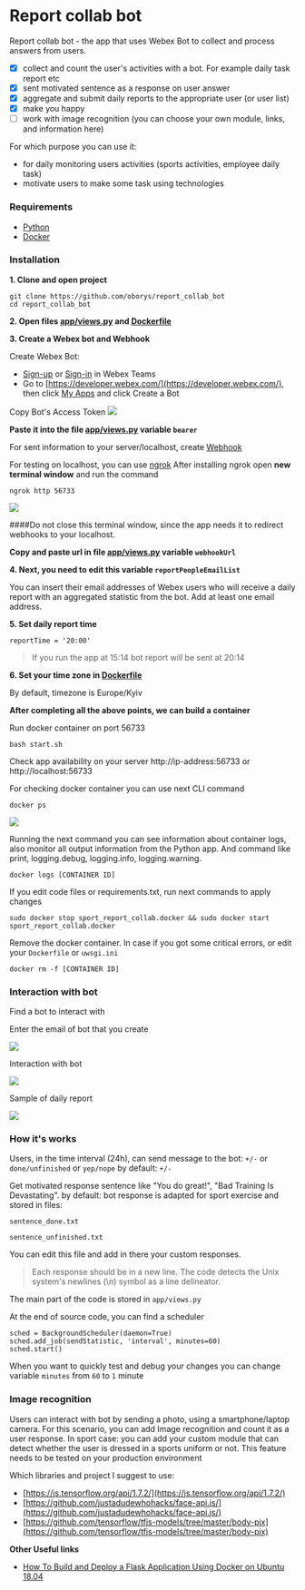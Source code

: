 # Report collab bot

Report collab bot - the app that uses Webex Bot to collect and process answers from users.

- [x] collect and count the user's activities with a bot. For example daily task report etc
- [x] sent motivated sentence as a response on user answer
- [x] aggregate and submit daily reports to the appropriate user (or user list)
- [x] make you happy
- [ ] work with image recognition (you can choose your own module, links, and information here)

For which purpose you can use it:
- for daily monitoring users activities (sports activities, employee daily task)
- motivate users to make some task using technologies

### Requirements
- [Python](https://www.python.org/downloads/)
- [Docker](https://www.docker.com/get-started)

### Installation

**1. Clone and open project**

```
git clone https://github.com/oborys/report_collab_bot
cd report_collab_bot
```
**2. Open files [app/views.py](app/views.py) and [Dockerfile](Dockerfile)**

**3. Create a Webex bot and Webhook**

Create Webex Bot:
- [Sign-up](https://www.webex.com/pricing/free-trial.html) or [Sign-in](https://teams.webex.com/signin) in Webex Teams
- Go to [https://developer.webex.com/](https://developer.webex.com/), then click [My Apps](https://developer.webex.com/my-apps) and click Create a Bot

Copy Bot's Access Token
![](img/App_Bot_Token.png)

**Paste it into the file [app/views.py](app/views.py) variable `bearer`**


For sent information to your server/localhost, create [Webhook](https://developer.cisco.com/learning/tracks/devnet-express-cloud-collab-it-pro/creating-spark-bots-itp/collab-spark-botl-itp/step/4)

For testing on localhost, you can use [ngrok](https://ngrok.com/download)
After installing ngrok open **new terminal window** and run the command
```
ngrok http 56733
```
![](img/ngrok.png)

####Do not close this terminal window, since the app needs it to redirect webhooks to your localhost.

**Сopy and paste url in file [app/views.py](app/views.py) variable `webhookUrl`**

**4. Next, you need to edit this variable `reportPeopleEmailList`** 

You can insert their email addresses of Webex users who will receive a daily report with an aggregated statistic from the bot.
Add at least one email address.

**5. Set daily report time**

`reportTime = '20:00'`

> If you run the app at 15:14 bot report will be sent at 20:14


**6. Set your time zone in [Dockerfile](Dockerfile)**

By default, timezone is Europe/Kyiv

**After completing all the above points, we can build a container**

Run docker container on port 56733
```
bash start.sh
```

Check app availability on your server http://ip-address:56733 or http://localhost:56733

For checking docker container you can use next CLI command

```
docker ps
```
![](img/docker_ps.png)

Running the next command you can see information about container logs, also monitor all output information from the Python app. And command like print, logging.debug, logging.info, logging.warning.   

```
docker logs [CONTAINER ID]
```
If you edit code files or requirements.txt, run next commands to apply changes
```
sudo docker stop sport_report_collab.docker && sudo docker start sport_report_collab.docker
```

Remove the docker container. In case if you got some critical errors, or edit your `Dockerfile` or `uwsgi.ini`
```
docker rm -f [CONTAINER ID]
```
### Interaction with bot

Find a bot to interact with

Enter the email of bot that you create

![](img/find_bot.png)


Interaction with bot

![](img/bot_interaction.png)

Sample of daily report

![](img/daily_report.png)

### How it's works

Users, in the time interval (24h), can send message to the bot:
`+/-` or `done/unfinished` or `yep/nope`
by default: `+/-`

Get motivated response sentence like "You do great!", "Bad Training Is Devastating".
by default: bot response is adapted for sport exercise
and stored in files:

`sentence_done.txt`

`sentence_unfinished.txt`

You can edit this file and add in there your custom responses.

> Each response should be in a new line. The code detects the Unix system's newlines (\n) symbol as a line delineator.
  
The main part of the code is stored in `app/views.py`

At the end of source code, you can find a scheduler
```
sched = BackgroundScheduler(daemon=True)
sched.add_job(sendStatistic, 'interval', minutes=60)
sched.start()
```
When you want to quickly test and debug your changes you can change variable `minutes` from `60` to `1` minute


### Image recognition

Users can interact with bot by sending a photo, using a smartphone/laptop camera.
For this scenario, you can add Image recognition and count it as a user response.
In sport case: you can add your custom module that can detect whether the user is dressed in a sports uniform or not. 
This feature needs to be tested on your production environment

Which libraries and project I suggest to use:
- [https://js.tensorflow.org/api/1.7.2/](https://js.tensorflow.org/api/1.7.2/)
- [https://github.com/justadudewhohacks/face-api.js/](https://github.com/justadudewhohacks/face-api.js/)
- [https://github.com/tensorflow/tfjs-models/tree/master/body-pix](https://github.com/tensorflow/tfjs-models/tree/master/body-pix)


**Other Useful links**

- [How To Build and Deploy a Flask Application Using Docker on Ubuntu 18.04](https://www.digitalocean.com/community/tutorials/how-to-build-and-deploy-a-flask-application-using-docker-on-ubuntu-18-04)
